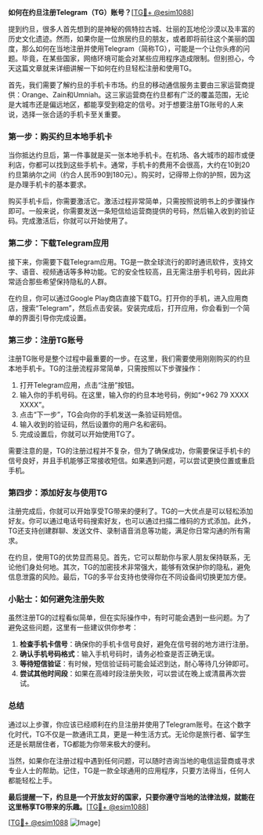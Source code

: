 **如何在约旦注册Telegram（TG）账号？**[[TG💪+ @esim1088](https://t.me/s/esim1088)]

提到约旦，很多人首先想到的是神秘的佩特拉古城、壮丽的瓦地伦沙漠以及丰富的历史文化遗迹。然而，如果你是一位旅居约旦的朋友，或者即将前往这个美丽的国度，那么如何在当地注册并使用Telegram（简称TG），可能是一个让你头疼的问题。毕竟，在某些国家，网络环境可能会对某些应用程序造成限制。但别担心，今天这篇文章就来详细讲解一下如何在约旦轻松注册和使用TG。

首先，我们需要了解约旦的手机卡市场。约旦的移动通信服务主要由三家运营商提供：Orange、Zain和Umniah。这三家运营商在约旦都有广泛的覆盖范围，无论是大城市还是偏远地区，都能享受到稳定的信号。对于想要注册TG账号的人来说，选择一张合适的手机卡至关重要。

### **第一步：购买约旦本地手机卡**

当你抵达约旦后，第一件事就是买一张本地手机卡。在机场、各大城市的超市或便利店，你都可以找到这些手机卡。通常，手机卡的费用不会很高，大约在10到20约旦第纳尔之间（约合人民币90到180元）。购买时，记得带上你的护照，因为这是办理手机卡的基本要求。

购买手机卡后，你需要激活它。激活过程非常简单，只需按照说明书上的步骤操作即可。一般来说，你需要发送一条短信给运营商提供的号码，然后输入收到的验证码。完成激活后，你就可以开始使用了。

### **第二步：下载Telegram应用**

接下来，你需要下载Telegram应用。TG是一款全球流行的即时通讯软件，支持文字、语音、视频通话等多种功能。它的安全性较高，且无需注册手机号码，因此非常适合那些希望保持隐私的人群。

在约旦，你可以通过Google Play商店直接下载TG。打开你的手机，进入应用商店，搜索“Telegram”，然后点击安装。安装完成后，打开应用，你会看到一个简单的界面引导你完成设置。

### **第三步：注册TG账号**

注册TG账号是整个过程中最重要的一步。在这里，我们需要使用刚刚购买的约旦本地手机卡。TG的注册流程非常简单，只需按照以下步骤操作：

1. 打开Telegram应用，点击“注册”按钮。
2. 输入你的手机号码。在这里，输入你的约旦本地号码，例如“+962 79 XXXX XXXX”。
3. 点击“下一步”，TG会向你的手机发送一条验证码短信。
4. 输入收到的验证码，然后设置你的用户名和密码。
5. 完成设置后，你就可以开始使用TG了。

需要注意的是，TG的注册过程并不复杂，但为了确保成功，你需要保证手机卡的信号良好，并且手机能够正常接收短信。如果遇到问题，可以尝试更换位置或重启手机。

### **第四步：添加好友与使用TG**

注册完成后，你就可以开始享受TG带来的便利了。TG的一大优点是可以轻松添加好友。你可以通过电话号码搜索好友，也可以通过扫描二维码的方式添加。此外，TG还支持创建群聊、发送文件、录制语音消息等功能，满足你日常沟通的所有需求。

在约旦，使用TG的优势显而易见。首先，它可以帮助你与家人朋友保持联系，无论他们身处何地。其次，TG的加密技术非常强大，能够有效保护你的隐私，避免信息泄露的风险。最后，TG的多平台支持也使得你在不同设备间切换更加方便。

### **小贴士：如何避免注册失败**

虽然注册TG的过程看似简单，但在实际操作中，有时可能会遇到一些问题。为了避免这些问题，这里有一些建议供你参考：

1. **检查手机卡信号**：确保你的手机卡信号良好，避免在信号弱的地方进行注册。
2. **确认手机号码格式**：输入手机号码时，请务必检查是否正确无误。
3. **等待短信验证**：有时候，短信验证码可能会延迟到达，耐心等待几分钟即可。
4. **尝试其他时间段**：如果在高峰时段注册失败，可以尝试在晚上或清晨再次尝试。

### **总结**

通过以上步骤，你应该已经顺利在约旦注册并使用了Telegram账号。在这个数字化时代，TG不仅是一款通讯工具，更是一种生活方式。无论你是旅行者、留学生还是长期居住者，TG都能为你带来极大的便利。

当然，如果你在注册过程中遇到任何问题，可以随时咨询当地的电信运营商或寻求专业人士的帮助。记住，TG是一款全球通用的应用程序，只要方法得当，任何人都能轻松上手。

**最后提醒一下，约旦是一个开放友好的国家，只要你遵守当地的法律法规，就能在这里畅享TG带来的乐趣。**[[TG💪+ @esim1088](https://t.me/s/esim1088)]

[[TG💪+ @esim1088](https://t.me/s/esim1088) ![Image](https://i.postimg.cc/4NQfJmqS/Snipaste-2025-05-13-00-14-12.png)]